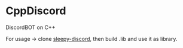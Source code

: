 # CppDiscord
DiscordBOT on C++

For usage -> clone [sleepy-discord](https://github.com/yourWaifu/sleepy-discord), then build .lib and use it as library.
